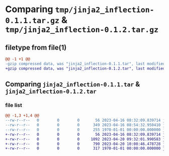 # Comparing `tmp/jinja2_inflection-0.1.1.tar.gz` & `tmp/jinja2_inflection-0.1.2.tar.gz`

## filetype from file(1)

```diff
@@ -1 +1 @@
-gzip compressed data, was "jinja2_inflection-0.1.1.tar", last modified: Sun Apr 16 08:54:32 2023, max compression
+gzip compressed data, was "jinja2_inflection-0.1.2.tar", last modified: Thu Apr 20 10:08:46 2023, max compression
```

## Comparing `jinja2_inflection-0.1.1.tar` & `jinja2_inflection-0.1.2.tar`

### file list

```diff
@@ -1,3 +1,4 @@
--rw-r--r--   0        0        0       56 2023-04-16 08:32:09.839714 jinja2_inflection-0.1.1/README.md
--rw-r--r--   0        0        0      349 2023-04-16 08:54:32.950410 jinja2_inflection-0.1.1/pyproject.toml
--rw-r--r--   0        0        0      255 1970-01-01 00:00:00.000000 jinja2_inflection-0.1.1/PKG-INFO
+-rw-r--r--   0        0        0       56 2023-04-16 08:32:09.839714 jinja2_inflection-0.1.2/README.md
+-rw-r--r--   0        0        0     1092 2023-04-20 09:32:01.990583 jinja2_inflection-0.1.2/jinja2_inflection/__init__.py
+-rw-r--r--   0        0        0      790 2023-04-20 10:08:46.478728 jinja2_inflection-0.1.2/pyproject.toml
+-rw-r--r--   0        0        0      317 1970-01-01 00:00:00.000000 jinja2_inflection-0.1.2/PKG-INFO
```

